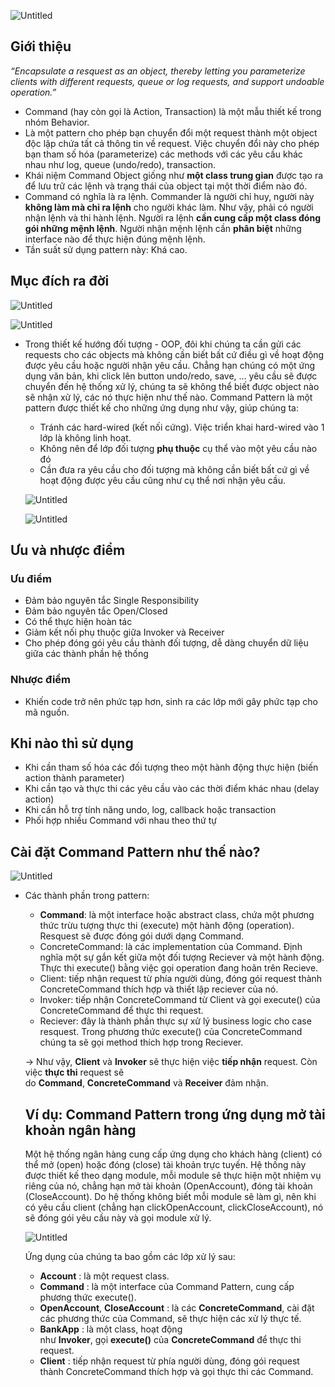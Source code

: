 ![Untitled](https://prod-files-secure.s3.us-west-2.amazonaws.com/8d18f7e3-0f97-40e4-8aff-4ecd3bbe2b50/760eac02-bf52-491f-93fc-c508db883fbc/Untitled.png)

## **Giới thiệu**

*“Encapsulate a resquest as an object, thereby letting you parameterize clients with different requests, queue or log requests, and support undoable operation.”*

- Command (hay còn gọi là Action, Transaction) là một mẫu thiết kế trong nhóm Behavior.
- Là một pattern cho phép bạn chuyển đổi một request thành một object độc lập chứa tất cả thông tin về request. Việc chuyển đổi này cho phép bạn tham số hóa (parameterize) các methods với các yêu cầu khác nhau như log, queue (undo/redo), transaction.
- Khái niệm Command Object giống như **một class trung gian** được tạo ra để lưu trữ các lệnh và trạng thái của object tại một thời điểm nào đó.
- Command có nghĩa là ra lệnh. Commander là người chỉ huy, người này **không làm mà chỉ ra lệnh** cho người khác làm. Như vậy, phải có người nhận lệnh và thi hành lệnh. Người ra lệnh **cần cung cấp một class đóng gói những mệnh lệnh**. Người nhận mệnh lệnh cần **phân biệt** những interface nào để thực hiện đúng mệnh lệnh.
- Tần suất sử dụng pattern này: Khá cao.

## Mục đích ra đời

![Untitled](https://prod-files-secure.s3.us-west-2.amazonaws.com/8d18f7e3-0f97-40e4-8aff-4ecd3bbe2b50/a00c1ade-3d10-46a5-b325-c9e20d5eed53/Untitled.png)

![Untitled](https://prod-files-secure.s3.us-west-2.amazonaws.com/8d18f7e3-0f97-40e4-8aff-4ecd3bbe2b50/1ea8b98b-afc5-470f-b953-14a91a8d771d/Untitled.png)

- Trong thiết kế hướng đối tượng - OOP, đôi khi chúng ta cần gửi các requests cho các objects mà không cần biết bất cứ điều gì về hoạt động được yêu cầu hoặc người nhận yêu cầu. Chẳng hạn chúng có một ứng dụng văn bản, khi click lên button undo/redo, save, … yêu cầu sẽ được chuyển đến hệ thống xử lý, chúng ta sẽ không thể biết được object nào sẽ nhận xử lý, các nó thực hiện như thế nào. Command Pattern là một pattern được thiết kế cho những ứng dụng như vậy, giúp chúng ta:
    - Tránh các hard-wired (kết nối cứng). Việc triển khai hard-wired vào 1 lớp là không linh hoạt.
    - Không nên để lớp đối tượng **phụ thuộc** cụ thể vào một yêu cầu nào đó
    - Cần đưa ra yêu cầu cho đối tượng mà không cần biết bất cứ gì về hoạt động được yêu cầu cũng như cụ thể nơi nhận yêu cầu.
    
    ![Untitled](https://prod-files-secure.s3.us-west-2.amazonaws.com/8d18f7e3-0f97-40e4-8aff-4ecd3bbe2b50/bc016cc3-f33d-4e17-9261-d81dc528dcc4/Untitled.png)
    
    ![Untitled](https://prod-files-secure.s3.us-west-2.amazonaws.com/8d18f7e3-0f97-40e4-8aff-4ecd3bbe2b50/733b55fd-e54b-4542-a518-758f26ec560a/Untitled.png)
    

## **Ưu và nhược điểm**

### **Ưu điểm**

- Đảm bảo nguyên tắc Single Responsibility
- Đảm bảo nguyên tắc Open/Closed
- Có thể thực hiện hoàn tác
- Giảm kết nối phụ thuộc giữa Invoker và Receiver
- Cho phép đóng gói yêu cầu thành đối tượng, dễ dàng chuyển dữ liệu giữa các thành phần hệ thống

### **Nhược điểm**

- Khiến code trở nên phức tạp hơn, sinh ra các lớp mới gây phức tạp cho mã nguồn.

## Khi nào thì sử dụng

- Khi cần tham số hóa các đối tượng theo một hành động thực hiện (biến action thành parameter)
- Khi cần tạo và thực thi các yêu cầu vào các thời điểm khác nhau (delay action)
- Khi cần hỗ trợ tính năng undo, log, callback hoặc transaction
- Phối hợp nhiều Command với nhau theo thứ tự

## Cài đặt Command Pattern như thế nào?

![Untitled](https://prod-files-secure.s3.us-west-2.amazonaws.com/8d18f7e3-0f97-40e4-8aff-4ecd3bbe2b50/db8d34b9-6527-49b5-98d5-ba960dd0ffbd/Untitled.png)

- Các thành phần trong pattern:
    - **Command**: là một interface hoặc abstract class, chứa một phương thức trừu tượng thực thi (execute) một hành động (operation). Resquest sẽ được đóng gói dưới dạng Command.
    - ConcreteCommand: là các implementation của Command. Định nghĩa một sự gắn kết giữa một đối tượng Reciever và một hành động. Thực thi execute() bằng việc gọi operation đang hoãn trên Recieve.
    - Client: tiếp nhận request từ phía người dùng, đóng gói request thành ConcreteCommand thích hợp và thiết lập reciever của nó.
    - Invoker: tiếp nhận ConcreteCommand từ Client và gọi execute() của ConcreteCommand để thực thi request.
    - Reciever: đây là thành phần thực sự xử lý business logic cho case resquest. Trong phương thức execute() của ConcreteCommand chúng ta sẽ gọi method thích hợp trong Reciever.
    
    → Như vậy, **Client** và **Invoker** sẽ thực hiện việc **tiếp nhận** request. Còn việc **thực thi** request sẽ do **Command**, **ConcreteCommand** và **Receiver** đảm nhận.
    
    ## Ví dụ: **Command Pattern trong ứng dụng mở tài khoản ngân hàng**
    
    Một hệ thống ngân hàng cung cấp ứng dụng cho khách hàng (client) có thể mở (open) hoặc đóng (close) tài khoản trực tuyến. Hệ thống này được thiết kế theo dạng module, mỗi module sẽ thực hiện một nhiệm vụ riêng của nó, chẳng hạn mở tài khoản (OpenAccount), đóng tài khoản (CloseAccount). Do hệ thống không biết mỗi module sẽ làm gì, nên khi có yêu cầu client (chẳng hạn clickOpenAccount, clickCloseAccount), nó sẽ đóng gói yêu cầu này và gọi module xử lý.
    
    ![Untitled](https://prod-files-secure.s3.us-west-2.amazonaws.com/8d18f7e3-0f97-40e4-8aff-4ecd3bbe2b50/10db7275-b8d9-434f-b7c3-0aab36fa8a47/Untitled.png)
    
    Ứng dụng của chúng ta bao gồm các lớp xử lý sau:
    
    - **Account** : là một request class.
    - **Command** : là một interface của Command Pattern, cung cấp phương thức execute().
    - **OpenAccount**, **CloseAccount** : là các **ConcreteCommand**, cài đặt các phương thức của Command, sẽ thực hiện các xử lý thực tế.
    - **BankApp** : là một class, hoạt động như **Invoker**, gọi **execute()** của **ConcreteCommand** để thực thi request.
    - **Client** : tiếp nhận request từ phía người dùng, đóng gói request thành ConcreteCommand thích hợp và gọi thực thi các Command.
